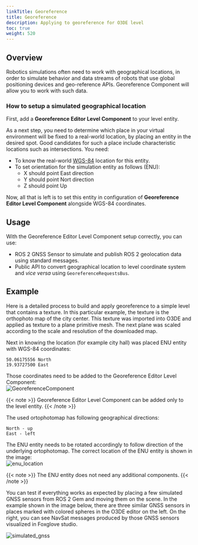 ```yaml
---
linkTitle: Georeference  
title: Georeference
description: Applying to georeference for O3DE level
toc: true
weight: 520
---
```


## Overview

Robotics simulations often need to work with geographical locations, 
in order to simulate behavior and data streams of robots that use global positioning devices and geo-reference APIs. 
Georeference Component will allow you to work with such data.


### How to setup a simulated geographical location

First, add a **Georeference Editor Level Component** to your level entity.

As a next step, you need to determine which place in your virtual environment will be fixed to a real-world location, by placing an entity in the desired spot.
Good candidates for such a place include characteristic locations such as intersections. You need:
- To know the real-world [WGS-84](https://en.wikipedia.org/wiki/World_Geodetic_System#WGS84) location for this entity.
- To set orientation for the simulation entity as follows (ENU):
  - X should point East direction
  - Y should point Nort direction
  - Z should point Up

Now, all that is left is to set this entity in configuration of **Georeference Editor Level Component** alongside WGS-84 coordinates.


## Usage

With the Georeference Editor Level Component setup correctly, you can use:
 - ROS 2 GNSS Sensor to simulate and publish ROS 2 geolocation data using standard messages. 
 - Public API to convert geographical location to level coordinate system and _vice versa_ using `GeoreferenceRequestsBus`. 

## Example

Here is a detailed process to build and apply georeference to a simple level that contains a texture. In this particular example, the texture is the orthophoto map of the city center. 
This texture was imported into O3DE and applied as texture to a plane primitive mesh.
The next plane was scaled according to the scale and resolution of the downloaded map.

Next in knowing the location (for example city hall) was placed ENU entity with WGS-84 coordinates:
```
50.06175556 North 
19.93727500 East 
```
Those coordinates need to be added to the Georeference Editor Level Component: \
![GeoreferenceComponent](/images/user-guide/interactivity/robotics/georeference_component.png)

{{< note >}}
Georeference Editor Level Component can be added only to the level entity.
{{< /note >}}


The used ortophotomap has following geographical directions:
```
North - up
East - left
```
The ENU entity needs to be rotated accordingly to follow direction of the underlying ortophotomap.
The correct location of the ENU entity is shown in the image: \
![enu_location](/images/user-guide/interactivity/robotics/enu_location.png)

{{< note >}}
The ENU entity does not need any additional components. 
{{< /note >}}

You can test if everything works as expected by placing a few simulated GNSS sensors from ROS 2 Gem and moving them on the scene.
In the example shown in the image below, there are three similar GNSS sensors in places marked with colored spheres in the O3DE editor on the left.
On the right, you can see NavSat messages produced by those GNSS sensors visualized in Foxglove studio. 

![simulated_gnss](/images/user-guide/interactivity/robotics/simulated_gnss.png)

